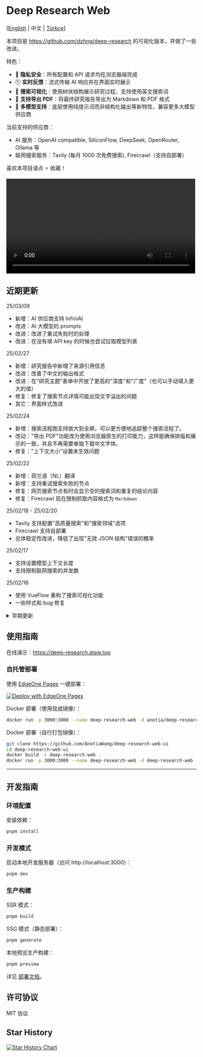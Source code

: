 # Deep Research Web

[[English](README.md) | 中文 | [Türkçe](README_tr.md)]

本项目是 https://github.com/dzhng/deep-research 的可视化版本，并做了一些改进。

特色：

- 🚀 **隐私安全**：所有配置和 API 请求均在浏览器端完成
- 🕙 **实时反馈**：流式传输 AI 响应并在界面实时展示
- 🌳 **搜索可视化**：使用树状结构展示研究过程，支持使用英文搜索词
- 📄 **支持导出 PDF**：将最终研究报告导出为 Markdown 和 PDF 格式
- 🤖 **多模型支持**：底层使用纯提示词而非结构化输出等新特性，兼容更多大模型供应商

当前支持的供应商：

- AI 服务：OpenAI compatible, SiliconFlow, DeepSeek, OpenRouter, Ollama 等
- 联网搜索服务：Tavily (每月 1000 次免费搜索), Firecrawl（支持自部署）

喜欢本项目请点 ⭐ 收藏！

<video width="500" src="https://github.com/user-attachments/assets/8f9baa43-a74e-4613-aebb-1bcc29a686f0" controls></video>

## 近期更新

25/03/09

- 新增：AI 供应商支持 InfiniAI
- 改进：AI 大模型的 prompts
- 改进：改进了重试失败时的处理
- 改进：在没有填 API key 的时候也尝试拉取模型列表

25/02/27

- 新增：研究报告中新增了来源引用信息
- 改进：改善了中文的输出格式
- 改进：在"研究主题"表单中开放了更高的"深度"和"广度"（也可以手动填入更大的值）
- 修复：修复了搜索节点详情可能出现文字溢出的问题
- 其它：界面样式改进

25/02/24

- 新增：搜索流程图支持放大到全屏。可以更方便地追踪整个搜索流程了。
- 改动："导出 PDF"功能改为使用浏览器原生的打印能力，这样能确保排版和展示的一致，并且不再需要单独下载中文字体。
- 修复："上下文大小"设置未生效问题

25/02/22

- 新增：荷兰语（NL）翻译
- 新增：支持重试搜索失败的节点
- 修复：网页搜索节点有时会显示空的搜索词和重复的结论内容
- 修复：Firecrawl 现在限制抓取内容格式为 `Markdown`

25/02/18 - 25/02/20

- Tavily 支持配置"高质量搜索"和"搜索领域"选项
- Firecrawl 支持自部署
- 总体稳定性改进，降低了出现"无效 JSON 结构"错误的概率

25/02/17

- 支持设置模型上下文长度
- 支持限制联网搜索的并发数

25/02/16

- 使用 VueFlow 重构了搜索可视化功能
- 一些样式和 bug 修复

<details>
<summary>早期更新</summary>

25/02/15

- AI 提供商支持 DeepSeek，OpenRouter 和 Ollama，联网搜索支持 Firecrawl
- 支持检查项目更新
- 支持重新生成报告
- 一般性优化和改进

25/02/14

- 支持 DeepSeek R1 等思维链模型
- 改进了模型兼容性，改进异常处理

25/02/13

- 大幅缩减了网页体积
- 支持配置搜索时使用的语言
- 支持 Docker 部署
- 修复"导出 PDF"不可用的问题
</details>

## 使用指南

在线演示：<a href="https://deep-research.ataw.top" target="_blank">https://deep-research.ataw.top</a>

### 自托管部署

使用 [EdgeOne Pages](https://edgeone.ai/products/pages) 一键部署：

[![Deploy with EdgeOne Pages](https://cdnstatic.tencentcs.com/edgeone/pages/deploy.svg)](https://edgeone.ai/pages/new?from=github&template=https://github.com/AnotiaWang/deep-research-web-ui&from=github)

Docker 部署（使用现成镜像）：

```bash
docker run -p 3000:3000 --name deep-research-web -d anotia/deep-research-web:latest
```

Docker 部署（自行打包镜像）：

```bash
git clone https://github.com/AnotiaWang/deep-research-web-ui
cd deep-research-web-ui
docker build -t deep-research-web .
docker run -p 3000:3000 --name deep-research-web -d deep-research-web
```

---

## 开发指南

### 环境配置

安装依赖：

```bash
pnpm install
```

### 开发模式

启动本地开发服务器（访问 http://localhost:3000）：

```bash
pnpm dev
```

### 生产构建

SSR 模式：

```bash
pnpm build
```

SSG 模式（静态部署）：

```bash
pnpm generate
```

本地预览生产构建：

```bash
pnpm preview
```

详见 [部署文档](https://nuxt.com/docs/getting-started/deployment)。

## 许可协议

MIT 协议

## Star History

[![Star History Chart](https://api.star-history.com/svg?repos=AnotiaWang/deep-research-web-ui&type=Date)](https://star-history.com/#AnotiaWang/deep-research-web-ui&Date)
